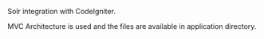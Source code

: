 Solr integration with CodeIgniter. 

MVC Architecture is used and the files are available in application directory.
